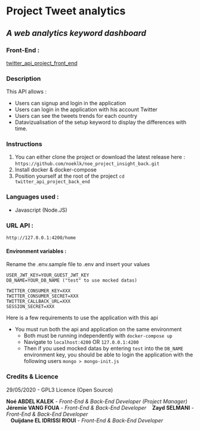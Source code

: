 #  Project Tweet analytics
## *A web analytics keyword dashboard*

### Front-End : 
[twitter_api_project_front_end](https://github.com/noeklk/twitter_api_project_front_end)

### Description

This API allows :

- Users can signup and login in the application
- Users can login in the application with his account Twitter
- Users can see the tweets trends for each country
- Datavizualisation of the setup keyword to display the differences with time.


### Instructions

1.  You can either clone the project or download the latest release here :  `https://github.com/noeklk/noe_project_insight_back.git`
2.  Install docker & docker-compose
3.  Position yourself at the root of the project  `cd twitter_api_project_back_end`

### Languages used :
* Javascript (Node.JS)

### URL API : 
`http://127.0.0.1:4200/home`

#### Environment variables :
Rename the .env.sample file to .env and insert your values

```
USER_JWT_KEY=YOUR_GUEST_JWT_KEY
DB_NAME=YOUR_DB_NAME ("test" to use mocked datas)

TWITTER_CONSUMER_KEY=XXX
TWITTER_CONSUMER_SECRET=XXX
TWITTER_CALLBACK_URL=XXX
SESSION_SECRET=XXX
```

Here is a few requirements to use the application with this api

-   You must run both the api and application on the same environment
    -   Both must be running independently with  `docker-compose up`
    -   Navigate to  `localhost:4200`  OR  `127.0.0.1:4200`
    -   Then if you used mocked datas by entering  `test`  into the  `DB_NAME`  environment key, you should be able to login the application with the following users  `mongo > mongo-init.js`  

### Credits & Licence
29/05/2020 - GPL3 Licence (Open Source)
&nbsp;
&nbsp;

**Noé ABDEL KALEK**  - *Front-End & Back-End Developer (Project Manager)*
&nbsp;&nbsp;
**Jéremie VANG FOUA**  - *Front-End & Back-End Developer*
&nbsp;&nbsp;
**Zayd SELMANI**  - *Front-End & Back-End Developer*  
&nbsp;&nbsp;
**Ouijdane EL IDRISSI RIOUI** - *Front-End & Back-End Developer*
&nbsp;&nbsp;